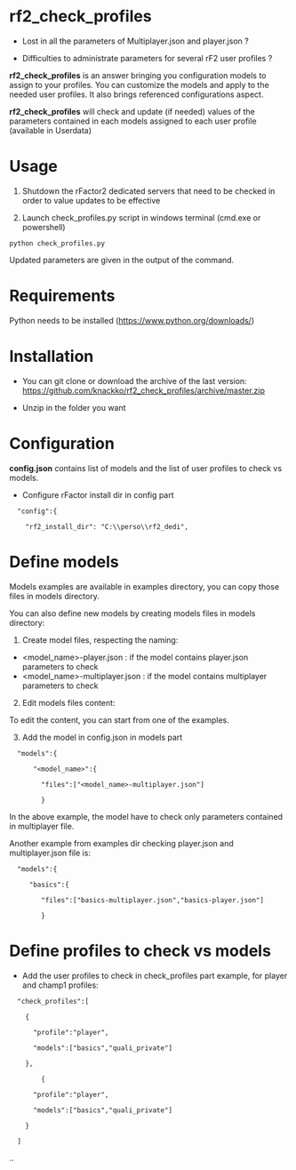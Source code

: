 # rf2_check_profiles

* Lost in all the parameters of Multiplayer.json and player.json ? 

* Difficulties to administrate parameters for several rF2 user profiles ?

**rf2_check_profiles** is an answer bringing you configuration models to assign to your profiles. You can customize the models and apply to the needed user profiles. It also brings referenced configurations aspect.

**rf2_check_profiles** will check and update (if needed) values of the parameters contained in each models assigned to each user profile (available in Userdata)

# Usage

1. Shutdown the rFactor2 dedicated servers that need to be checked in order to value updates to be effective

2. Launch check_profiles.py script in windows terminal (cmd.exe or powershell)

```
python check_profiles.py
```

Updated parameters are given in the output of the command.

# Requirements


Python needs to be installed (https://www.python.org/downloads/)

# Installation

* You can git clone or download the archive of the last version: https://github.com/knackko/rf2_check_profiles/archive/master.zip

* Unzip in the folder you want

# Configuration
**config.json** contains list of models and the list of user profiles to check vs models.

* Configure rFactor install dir in config part

```
  "config":{
  
    "rf2_install_dir": "C:\\perso\\rf2_dedi",
 ```   
 

# Define models

Models examples are available in examples directory, you can copy those files in models directory.

You can also define new models by creating models files in models directory:

1. Create model files, respecting the naming:
  - <model_name>-player.json : if the model contains player.json parameters to check
  - <model_name>-multiplayer.json : if the model contains multiplayer parameters to check

2. Edit models files content:

To edit the content, you can start from one of the examples.

3. Add the model in config.json in models part

```
  "models":{
  
      "<model_name>":{
      
        "files":["<model_name>-multiplayer.json"]
        
        }
 ```       

In the above example, the model have to check only parameters contained in multiplayer file.

Another example from examples dir checking player.json and multiplayer.json file is:

```
  "models":{
  
     "basics":{
     
        "files":["basics-multiplayer.json","basics-player.json"]
        
        }
```

# Define profiles to check vs models

* Add the user profiles to check in check_profiles part
example, for player and champ1 profiles:

```
  "check_profiles":[
  
    {
    
      "profile":"player",
      
      "models":["basics","quali_private"]
      
    },
    
        {
        
      "profile":"player",
      
      "models":["basics","quali_private"]
      
    }
    
  ]
```
..
